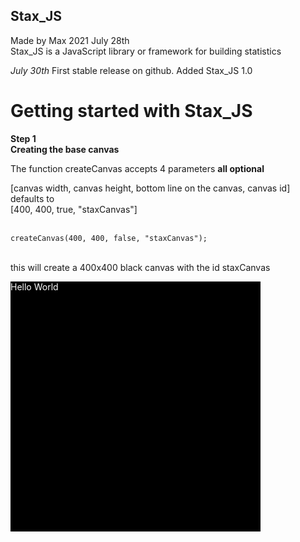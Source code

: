 ## Stax_JS
Made by Max 2021 July 28th <br>
Stax_JS is a JavaScript library or framework for building statistics

*July 30th*
First stable release on github.
Added Stax_JS 1.0

# Getting started with Stax_JS

**Step 1**<br>
**Creating the base canvas**

The function createCanvas accepts 4 parameters **all optional**<br>

[canvas width, canvas height, bottom line on the canvas, canvas id]<br>
defaults to<br>
[400, 400, true, "staxCanvas"]<br>
<br>
```
createCanvas(400, 400, false, "staxCanvas");
```
<br>
this will create a 400x400 black canvas with the id staxCanvas
<p style="background-color: black; width: 400px; height: 400px; color: white;">Hello World</p>
